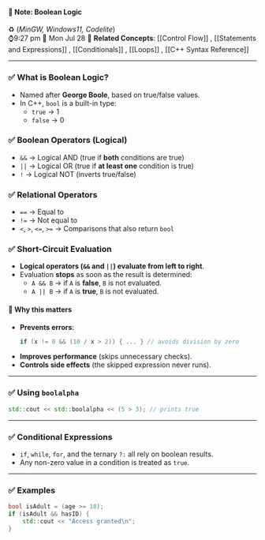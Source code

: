 #### 📝 Note: Boolean Logic 
 ♻️ (*MinGW, Windows11, Codelite*)   
 ⌚9:27 pm  📆 Mon Jul 28
 🔗 **Related Concepts**: [[Control Flow]] , [[Statements and Expressions]] , [[Conditionals]] , [[Loops]] , [[C++ Syntax Reference]]
___
### ✅ What is Boolean Logic?
- Named after **George Boole**, based on true/false values.
- In C++, `bool` is a built-in type:  
  - `true` → 1  
  - `false` → 0  
### ✅ Boolean Operators (Logical)
- `&&` → Logical AND (true if **both** conditions are true)  
- `||` → Logical OR (true if **at least one** condition is true)  
- `!`  → Logical NOT (inverts true/false)  
### ✅ Relational Operators
- `==` → Equal to  
- `!=` → Not equal to  
- `<`, `>`, `<=`, `>=` → Comparisons that also return `bool`

### ✅ Short-Circuit Evaluation
- **Logical operators (`&&` and `||`) evaluate from left to right**.  
- Evaluation **stops** as soon as the result is determined:
  - `A && B` → if `A` is **false**, `B` is not evaluated.  
  - `A || B` → if `A` is **true**, `B` is not evaluated.  

#### 🔹 **Why this matters**
- **Prevents errors**:
  ```cpp
  if (x != 0 && (10 / x > 2)) { ... } // avoids division by zero
  ```
- **Improves performance** (skips unnecessary checks).  
- **Controls side effects** (the skipped expression never runs).

---

### ✅ Using `boolalpha`
```cpp
std::cout << std::boolalpha << (5 > 3); // prints true
```

---

### ✅ Conditional Expressions
- `if`, `while`, `for`, and the ternary `?:` all rely on boolean results.  
- Any non-zero value in a condition is treated as `true`.

---

### ✅ Examples
```cpp
bool isAdult = (age >= 18);
if (isAdult && hasID) {
    std::cout << "Access granted\n";
}